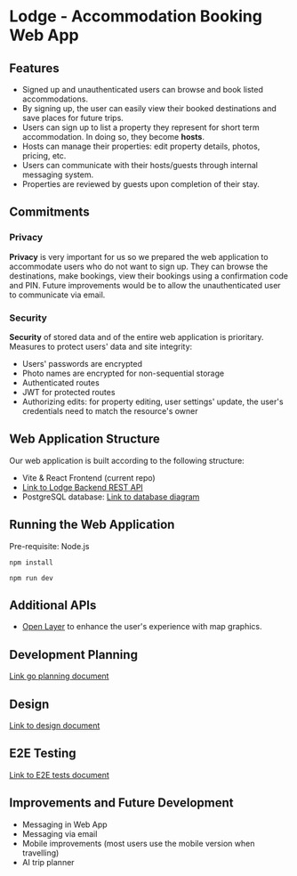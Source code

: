 # Lodge - Accommodation Booking Web App

## Features

- Signed up and unauthenticated users can browse and book listed accommodations.
- By signing up, the user can easily view their booked destinations and save places for future trips.
- Users can sign up to list a property they represent for short term accommodation. In doing so, they become **hosts**.
- Hosts can manage their properties: edit property details, photos, pricing, etc.
- Users can communicate with their hosts/guests through internal messaging system.
- Properties are reviewed by guests upon completion of their stay.

## Commitments

### Privacy

**Privacy** is very important for us so we prepared the web application to accommodate users who do not want to sign up. They can browse the destinations, make bookings, view their bookings using a confirmation code and PIN. Future improvements would be to allow the unauthenticated user to communicate via email.

### Security

**Security** of stored data and of the entire web application is prioritary. Measures to protect users' data and site integrity:
- Users' passwords are encrypted
- Photo names are encrypted for non-sequential storage
- Authenticated routes
- JWT for protected routes
- Authorizing edits: for property editing, user settings' update, the user's credentials need to match the resource's owner

## Web Application Structure

Our web application is built according to the following structure:
- Vite & React Frontend (current repo)
- [Link to Lodge Backend REST API](https://github.com/andreeadracovita/project-lodge-db-rest-api)
- PostgreSQL database: [Link to database diagram](#)

## Running the Web Application

Pre-requisite: Node.js

`npm install`

`npm run dev`

## Additional APIs

- [Open Layer](https://openlayers.org/) to enhance the user's experience with map graphics.

## Development Planning

[Link go planning document](docs/planning.md)

## Design

[Link to design document](docs/Lodge-design.pdf)

## E2E Testing

[Link to E2E tests document](docs/testing.md)

## Improvements and Future Development

- Messaging in Web App
- Messaging via email
- Mobile improvements (most users use the mobile version when travelling)
- AI trip planner


